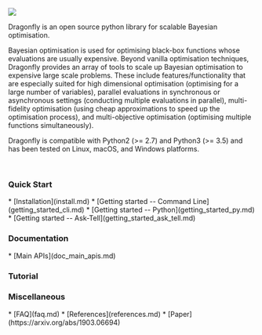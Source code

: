 
[<img src="https://dragonfly.github.io/images/dragonfly_bigwords.png"/>](https://github.com/dragonfly/dragonfly/)

Dragonfly is an open source python library for scalable Bayesian optimisation.

Bayesian optimisation is used for optimising black-box functions whose evaluations are
usually expensive. Beyond vanilla optimisation techniques, Dragonfly provides an array of
tools to
scale up Bayesian optimisation to expensive large scale problems.
These include features/functionality that are especially suited for
high dimensional optimisation (optimising for a large number of variables),
parallel evaluations in synchronous or asynchronous settings (conducting multiple
evaluations in parallel), multi-fidelity optimisation (using cheap approximations
to speed up the optimisation process), and multi-objective optimisation (optimising
multiple functions simultaneously).

Dragonfly is compatible with Python2 (>= 2.7) and Python3 (>= 3.5) and has been tested
on Linux, macOS, and Windows platforms.

&nbsp;


<h3>Quick Start</h3>
  * [Installation](install.md)
  * [Getting started -- Command Line](getting_started_cli.md)
  * [Getting started -- Python](getting_started_py.md)
  * [Getting started -- Ask-Tell](getting_started_ask_tell.md)

<h3>Documentation</h3>
  * [Main APIs](doc_main_apis.md)

<h3>Tutorial</h3>

<h3>Miscellaneous</h3>
  * [FAQ](faq.md)
  * [References](references.md)
  * [Paper](https://arxiv.org/abs/1903.06694)
